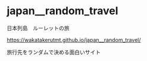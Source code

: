 # japan__random_travel
日本列島　ルーレットの旅
   
https://wakatakerutmt.github.io/japan__random_travel/  
   
旅行先をランダムで決める面白いサイト   

